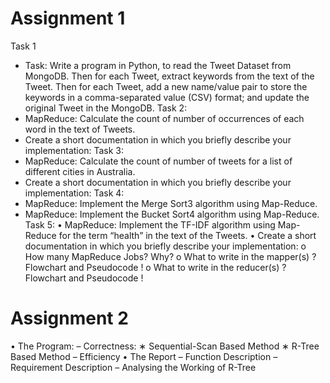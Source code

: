 # Assignment 1
 Task 1
- Task: Write a program in Python, to read the Tweet Dataset from MongoDB. Then for each Tweet,
extract keywords from the text of the Tweet. Then for each Tweet, add a new name/value pair to store
the keywords in a comma-separated value (CSV) format; and update the original Tweet in the MongoDB.
Task 2: 
- MapReduce: Calculate the count of number of occurrences of each word in the text of Tweets.
- Create a short documentation in which you briefly describe your implementation:
Task 3: 
-  MapReduce: Calculate the count of number of tweets for a list of different cities in Australia.
-  Create a short documentation in which you briefly describe your implementation:
Task 4: 
-  MapReduce: Implement the Merge Sort3 algorithm using Map-Reduce.
-  MapReduce: Implement the Bucket Sort4 algorithm using Map-Reduce.
Task 5:
• MapReduce: Implement the TF-IDF algorithm using Map-Reduce for the term “health” in the text of
the Tweets.
• Create a short documentation in which you briefly describe your implementation:
o How many MapReduce Jobs? Why?
o What to write in the mapper(s) ? Flowchart and Pseudocode !
o What to write in the reducer(s) ? Flowchart and Pseudocode ! 
# Assignment 2
• The Program:
– Correctness: 
∗ Sequential-Scan Based Method 
∗ R-Tree Based Method
– Efficiency
• The Report
– Function Description
– Requirement Description
– Analysing the Working of R-Tree
